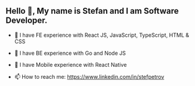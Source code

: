 ## Hello 👋, My name is Stefan and I am Software Developer.

- 🌱 I have FE experience with React JS, JavaScript, TypeScript, HTML & CSS
- 🌱 I have BE experience with Go and Node JS
- 🌱 I have Mobile experience with React Native

- 📫 How to reach me: https://www.linkedin.com/in/stefpetrov

